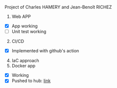 Project of Charles HAMERY and Jean-Benoît RICHEZ 

1. Web APP
  - [x] App working
  - [ ] Unit test working

2. CI/CD
  - [X] Implemented with github's action
4. IaC approach
5. Docker app
- [x] Working
- [x] Pushed to hub: [link](https://hub.docker.com/repository/docker/jbrichez/richam)
